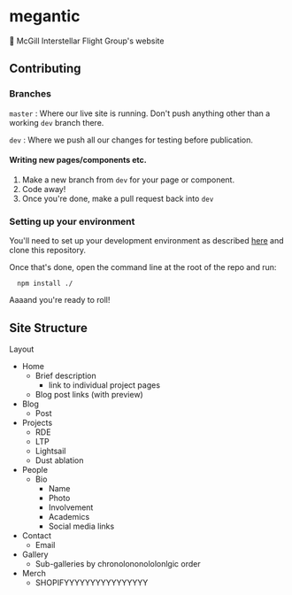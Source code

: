 # megantic
🚀 McGill Interstellar Flight Group's website

## Contributing
### Branches
`master` : Where our live site is running. Don't push anything other than a working `dev` branch there.

`dev` : Where we push all our changes for testing before publication.

#### Writing new pages/components etc.
1. Make a new branch from `dev` for your page or component.
2. Code away!
3. Once you're done, make a pull request back into `dev`

### Setting up your environment
You'll need to set up your development environment as described [here](https://www.gatsbyjs.org/tutorial/part-zero/) and clone this repository.

Once that's done, open the command line at the root of the repo and run:

```shell
  npm install ./
```

Aaaand you're ready to roll!

## Site Structure
Layout

- Home
    - Brief description
        - link to individual project pages
    - Blog post links (with preview)
- Blog
    - Post
- Projects
    - RDE
    - LTP
    - Lightsail
    - Dust ablation
- People
    - Bio
        - Name
        - Photo
        - Involvement
        - Academics
        - Social media links
- Contact
    - Email
- Gallery
    - Sub-galleries by chronolononololonlgic order
- Merch
    - SHOPIFYYYYYYYYYYYYYYYY